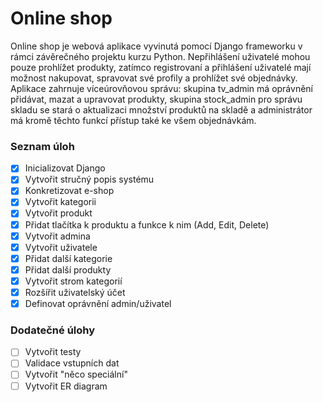 # Online shop
Online shop je webová aplikace vyvinutá pomocí Django frameworku v rámci závěrečného projektu kurzu Python. Nepřihlášení uživatelé mohou pouze prohlížet produkty, zatímco registrovaní a přihlášení uživatelé mají možnost nakupovat, spravovat své profily a prohlížet své objednávky. Aplikace zahrnuje víceúrovňovou správu: skupina tv_admin má oprávnění přidávat, mazat a upravovat produkty, skupina stock_admin pro správu skladu se stará o aktualizaci množství produktů na skladě a administrátor má kromě těchto funkcí přístup také ke všem objednávkám.


### Seznam úloh
- [x] Inicializovat Django
- [x] Vytvořit stručný popis systému
- [x] Konkretizovat e-shop
- [x] Vytvořit kategorii
- [x] Vytvořit produkt
- [x] Přidat tlačítka k produktu a funkce k nim (Add, Edit, Delete)
- [x] Vytvořit admina
- [x] Vytvořit uživatele
- [x] Přidat další kategorie
- [x] Přidat další produkty
- [x] Vytvořit strom kategorií
- [x] Rozšířit uživatelský účet
- [x] Definovat oprávnění admin/uživatel 
      
### Dodatečné úlohy
- [ ] Vytvořit testy
- [ ] Validace vstupních dat
- [ ] Vytvořit "něco speciální" 
- [ ] Vytvořit ER diagram

